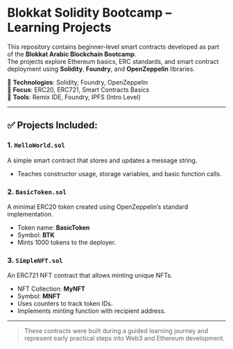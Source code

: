 # Blokkat Solidity Bootcamp – Learning Projects

This repository contains beginner-level smart contracts developed as part of the **Blokkat Arabic Blockchain Bootcamp**.  
The projects explore Ethereum basics, ERC standards, and smart contract deployment using **Solidity**, **Foundry**, and **OpenZeppelin** libraries.

🧠 **Technologies**: Solidity, Foundry, OpenZeppelin  
🔬 **Focus**: ERC20, ERC721, Smart Contracts Basics  
🚀 **Tools**: Remix IDE, Foundry, IPFS (Intro Level)

---

## ✅ Projects Included:

### 1. `HelloWorld.sol`
A simple smart contract that stores and updates a message string.
- Teaches constructor usage, storage variables, and basic function calls.

### 2. `BasicToken.sol`
A minimal ERC20 token created using OpenZeppelin’s standard implementation.
- Token name: **BasicToken**
- Symbol: **BTK**
- Mints 1000 tokens to the deployer.

### 3. `SimpleNFT.sol`
An ERC721 NFT contract that allows minting unique NFTs.
- NFT Collection: **MyNFT**
- Symbol: **MNFT**
- Uses counters to track token IDs.
- Implements minting function with recipient address.

---

> These contracts were built during a guided learning journey and represent early practical steps into Web3 and Ethereum development.

